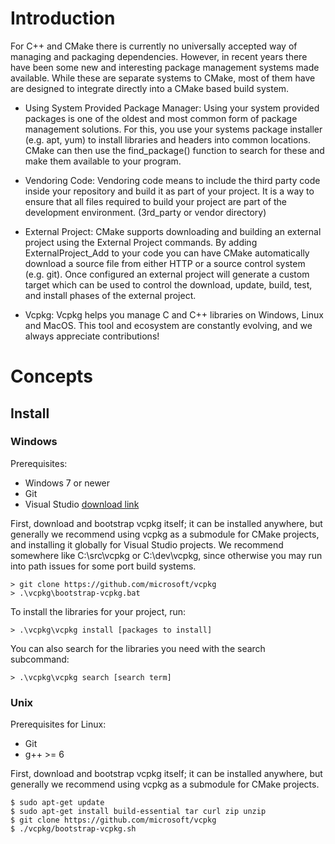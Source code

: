# Introduction


For C++ and CMake there is currently no universally accepted way of managing and packaging dependencies. 
However, in recent years there have been some new and interesting package management systems made available. 
While these are separate systems to CMake, most of them have are designed to integrate directly into a CMake based build system.

* Using System Provided Package Manager: Using your system provided packages is one of the oldest and most common 
form of package management solutions. For this, you use your systems package installer (e.g. apt, yum) to install 
libraries and headers into common locations. CMake can then use the find_package() function to search for 
these and make them available to your program.

* Vendoring Code: Vendoring code means to include the third party code inside your repository and build it as part of your project. 
It is a way to ensure that all files required to build your project are part of the development environment. (3rd_party or vendor directory)

* External Project: CMake supports downloading and building an external project using the External Project commands. 
  By adding ExternalProject_Add to your code you can have CMake automatically download a source file from either HTTP or a source control system (e.g. git). 
  Once configured an external project will generate a custom target which can be used to control the download, update, build, test, and install phases of the external project.

* Vcpkg: 
Vcpkg helps you manage C and C++ libraries on Windows, Linux and MacOS. This tool and ecosystem are constantly evolving, and we always appreciate contributions!


# Concepts

## Install 

### Windows

Prerequisites:

* Windows 7 or newer
* Git
* Visual Studio [download link](https://visualstudio.microsoft.com/it/)

First, download and bootstrap vcpkg itself; it can be installed anywhere, but generally we recommend using vcpkg as a submodule for 
CMake projects, and installing it globally for Visual Studio projects. 
We recommend somewhere like C:\src\vcpkg or C:\dev\vcpkg, since otherwise you may run into path issues for some port build systems.

```
> git clone https://github.com/microsoft/vcpkg
> .\vcpkg\bootstrap-vcpkg.bat
```

To install the libraries for your project, run:

```
> .\vcpkg\vcpkg install [packages to install]
```

You can also search for the libraries you need with the search subcommand:

```
> .\vcpkg\vcpkg search [search term]
```


### Unix

Prerequisites for Linux:

* Git
* g++ >= 6

First, download and bootstrap vcpkg itself; it can be installed anywhere, but generally we recommend using vcpkg as a submodule for CMake projects.

```
$ sudo apt-get update
$ sudo apt-get install build-essential tar curl zip unzip
$ git clone https://github.com/microsoft/vcpkg
$ ./vcpkg/bootstrap-vcpkg.sh
```


